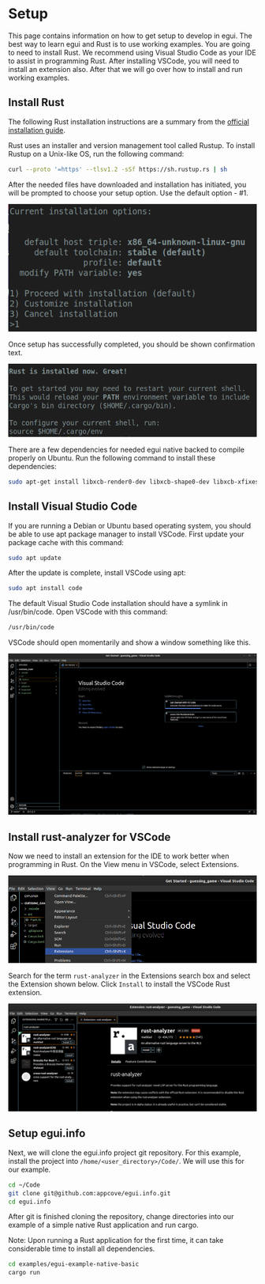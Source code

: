 # Setup

This page contains information on how to get setup to develop in egui. The best way to learn egui and Rust is to use working examples. You are going to need to install Rust. We recommend using Visual Studio Code as your IDE to assist in programming Rust. After installing VSCode, you will need to install an extension also. After that we will go over how to install and run working examples.

## Install Rust

The following Rust installation instructions are a summary from the [official installation guide](https://www.rust-lang.org/learn/get-started).

Rust uses an installer and version management tool called Rustup. To install Rustup on a Unix-like OS, run the following command:

```bash
curl --proto '=https' --tlsv1.2 -sSf https://sh.rustup.rs | sh
```

After the needed files have downloaded and installation has initiated, you will be prompted to choose your setup option. Use the default option - #1.

![Rustup Setup Options](rust-setup-options.png)

Once setup has successfully completed, you should be shown confirmation text.

![Rustup Is Installed](rust-is-installed.png)

There are a few dependencies for needed egui native backed to compile properly on Ubuntu. Run the following command to install these dependencies:

```bash
sudo apt-get install libxcb-render0-dev libxcb-shape0-dev libxcb-xfixes0-dev libspeechd-dev libxkbcommon-dev libssl-dev
```

## Install Visual Studio Code

If you are running a Debian or Ubuntu based operating system, you should be able to use apt package manager to install VSCode. First update your package cache with this command:

```bash
sudo apt update
```

After the update is complete, install VSCode using apt:

```bash
sudo apt install code
```

The default Visual Studio Code installation should have a symlink in /usr/bin/code. Open VSCode with this command:

```bash
/usr/bin/code
```

VSCode should open momentarily and show a window something like this.

![Open VSCode](open-vscode.png)

## Install rust-analyzer for VSCode

Now we need to install an extension for the IDE to work better when programming in Rust. On the View menu in VSCode, select Extensions.

![View Extensions](open-vscode-extensions.png)

Search for the term `rust-analyzer` in the Extensions search box and select the Extension shown below. Click `Install` to install the VSCode Rust extension.

![Select rust-analyzer extension](select-rust-analyzer.png)

## Setup egui.info

Next, we will clone the egui.info project git repository. For this example, install the project into `/home/<user_directory>/Code/`. We will use this for our example.

```bash
cd ~/Code
git clone git@github.com:appcove/egui.info.git
cd egui.info
```

After git is finished cloning the repository, change directories into our example of a simple native Rust application and run cargo.

Note: Upon running a Rust application for the first time, it can take considerable time to install all dependencies.

```bash
cd examples/egui-example-native-basic
cargo run
```





